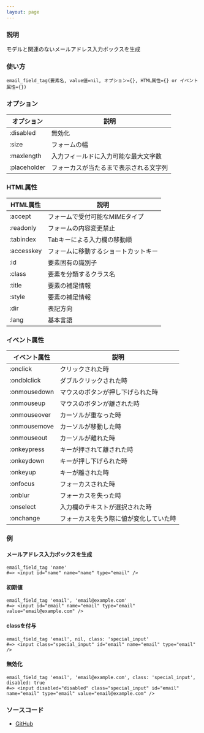 ```yaml
---
layout: page
---
```


### 説明

モデルと関連のないメールアドレス入力ボックスを生成

### 使い方

    email_field_tag(要素名, value値=nil, オプション={}, HTML属性={} or イベント属性={})

### オプション

| オプション   | 説明                                   |
| ------------ | -------------------------------------- |
| :disabled    | 無効化                                 |
| :size        | フォームの幅                           |
| :maxlength   | 入力フィールドに入力可能な最大文字数   |
| :placeholder | フォーカスが当たるまで表示される文字列 |

### HTML属性

| HTML属性   | 説明                                 |
| ---------- | ------------------------------------ |
| :accept    | フォームで受付可能なMIMEタイプ       |
| :readonly  | フォームの内容変更禁止               |
| :tabindex  | Tabキーによる入力欄の移動順          |
| :accesskey | フォームに移動するショートカットキー |
| :id        | 要素固有の識別子                     |
| :class     | 要素を分類するクラス名               |
| :title     | 要素の補足情報                       |
| :style     | 要素の補足情報                       |
| :dir       | 表記方向                             |
| :lang      | 基本言語                             |

### イベント属性

| イベント属性 | 説明                                   |
| ------------ | -------------------------------------- |
| :onclick     | クリックされた時                       |
| :ondblclick  | ダブルクリックされた時                 |
| :onmousedown | マウスのボタンが押し下げられた時       |
| :onmouseup   | マウスのボタンが離された時             |
| :onmouseover | カーソルが重なった時                   |
| :onmousemove | カーソルが移動した時                   |
| :onmouseout  | カーソルが離れた時                     |
| :onkeypress  | キーが押されて離された時               |
| :onkeydown   | キーが押し下げられた時                 |
| :onkeyup     | キーが離された時                       |
| :onfocus     | フォーカスされた時                     |
| :onblur      | フォーカスを失った時                   |
| :onselect    | 入力欄のテキストが選択された時         |
| :onchange    | フォーカスを失う際に値が変化していた時 |

### 例

#### メールアドレス入力ボックスを生成

    email_field_tag 'name'
    #=> <input id="name" name="name" type="email" />

#### 初期値

    email_field_tag 'email', 'email@example.com'
    #=> <input id="email" name="email" type="email" value="email@example.com" />

#### classを付与

    email_field_tag 'email', nil, class: 'special_input'
    #=> <input class="special_input" id="email" name="email" type="email" />

#### 無効化

    email_field_tag 'email', 'email@example.com', class: 'special_input', disabled: true
    #=> <input disabled="disabled" class="special_input" id="email" name="email" type="email" value="email@example.com" />

### ソースコード

- [GitHub](https://github.com/rails/rails/blob/984c3ef2775781d47efa9f541ce570daa2434a80/actionview/lib/action_view/helpers/form_tag_helper.rb#L827)
